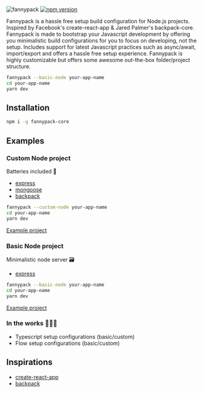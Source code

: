 ![fannypack](https://user-images.githubusercontent.com/21694364/50570775-46f81700-0d66-11e9-8e50-c6efffb8bde8.jpg)
[![npm version](https://badge.fury.io/js/fannypack-node.svg)](https://badge.fury.io/js/fannypack-node) 

Fannypack is a hassle free setup build configuration for Node.js projects. Inspired by Facebook's create-react-app & Jared Palmer's backpack-core. Fannypack is made to bootstrap your Javascript development by offering you minimalistic build configurations for you to focus on developing, not the setup. Includes support for latest Javascript practices such as async/await, import/export and offers a hassle free setup experience. Fannypack is highly customizable but offers some awesome out-the-box folder/project structure.

```bash
fannypack --basic-node your-app-name
cd your-app-name
yarn dev
```
## Installation

```bash
npm i -g fannypack-core
```

## Examples

### **Custom Node project**
Batteries included 🔋
- [express](https://github.com/expressjs/express)
- [mongoose](https://github.com/Automattic/mongoose)
- [backpack](https://github.com/jaredpalmer/backpack)
```bash
fannypack --custom-node your-app-name
cd your-app-name
yarn dev
```
[Example project](https://github.com/david-castaneda/fannypack/tree/master/examples/custom-node)


### **Basic Node project**
Minimalistic node server 🗃
- [express](https://github.com/expressjs/express)
```bash
fannypack --basic-node your-app-name
cd your-app-name
yarn dev
```
[Example project](https://github.com/david-castaneda/fannypack/tree/master/examples/basic-node)

### In the works 👨🏻‍💻
- Typescript setup configurations (basic/custom)
- Flow setup configurations (basic/custom)

## Inspirations
- [create-react-app](https://github.com/facebook/create-react-app)
- [backpack](https://github.com/jaredpalmer/backpack)
